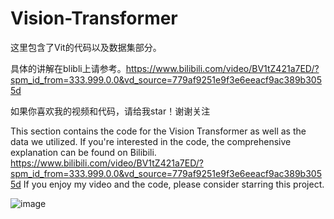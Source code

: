 # Vision-Transformer
这里包含了Vit的代码以及数据集部分。

具体的讲解在blibli上请参考。https://www.bilibili.com/video/BV1tZ421a7ED/?spm_id_from=333.999.0.0&vd_source=779af9251e9f3e6eeacf9ac389b3055d

如果你喜欢我的视频和代码，请给我star！谢谢关注

This section contains the code for the Vision Transformer as well as the data we utilized. 
If you're interested in the code, the comprehensive explanation can be found on Bilibili. 
https://www.bilibili.com/video/BV1tZ421a7ED/?spm_id_from=333.999.0.0&vd_source=779af9251e9f3e6eeacf9ac389b3055d
If you enjoy my video and the code, please consider starring this project.


![image](https://github.com/LilLouis5/Vision-Transformer/assets/128580506/5341240d-4fd8-4d18-a5bc-c5ac491b9079)
